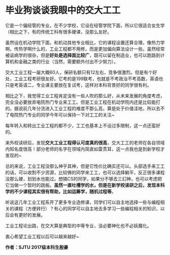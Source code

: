 # 毕业狗谈谈我眼中的交大工工

它是一个偏经管的专业，在不少学校，它设在经管学院下面，所以它很适合女生学（相比之下，有的传统工科有很多硬课，没那么友好。

虽然设在机动学院下面，和机动其他专业相比，它的课程设置还算合理，像热力学啊，传热学啊什么的，工业工程都不用修，而是更加偏向算法设计一些。虽然经常被诟病学的很杂，但是**好处是选择面比较广**，既可以留在制造业，也可以跑路到计算机和金融之类的行业（当然，需要额外付出不少努力）。

交大工业工程一届大概60人，保研名额只有12左右，竞争很激烈。但是有个好处，工业工程考研很友好。它考的是199联考，也就是不考政治不考高数，英语也只是考英语二，专业课主要放在复试考，这样对本科背景好的同学很有利。

相比之下，我觉得工业工程肯定没有一些人吹的那么好，从未来发展的角度考虑，完全没必要放弃电院热门专业来工工。但是工业工程在机动学院内还是比较能打的。据说前几年分流进入工业工程的难度不那么高，算是处于价值洼地，所以去不了电院热门专业的同学今年可以保持一下对工工的关注~

每年转入和转出工业工程的都不少，工工也基本上不设过多限制，这一点还蛮好的。

来外校读研后，发现**交大工业工程得认可度真的很高**，交大工工的老师在各自领域内知名度很高！部分老师的名字在领域内简直如雷贯耳，这一点我也是到新学校才发现的~

总的来说，工业工程没那么神乎其神，但是它性价比确实还可以。头部选手来工工的话，可以收割不少资源，比较佛的同学来工工，也可以选择躺平，反正很多课程没那么硬，划划水也能过。想搞CS的同学，如果分不够去三幻神，也可以考虑把它当做一个暂时的跳板。**虽然一直吐槽学的水，但是在新学校读研之后，发现本科学的不少课程其实很有帮助，比如运筹学，随机过程等**。

听说这几年工业工程系开了更多专业选修课，同学们可以自主地选择一些与编程相关的课程（方便转行）？有心的同学可以自主地去多学习一些编程相关的知识，以后会有更好的发展。

工业工程论出路，在交大算是典型的中等专业，没必要神化也不必妖魔化。

衷心希望工业工程以后可以越来越好~


**作者：SJTU 2017级本科生殷豪**